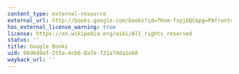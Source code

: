 ```yaml
---
content_type: external-resource
external_url: http://books.google.com/books?id=fKom-fspjGQC&pg=PAfrontcover
has_external_license_warning: true
license: https://en.wikipedia.org/wiki/All_rights_reserved
status: ''
title: Google Books
uid: 08d649af-255a-4cb6-8a7e-f21a7dda1e68
wayback_url: ''
---
```

